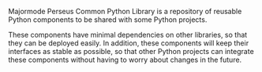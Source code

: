 Majormode Perseus Common Python Library is a repository of reusable
Python components to be shared with some Python projects.

These components have minimal dependencies on other libraries, so that
they can be deployed easily.  In addition, these components will keep
their interfaces as stable as possible, so that other Python projects
can integrate these components without having to worry about changes
in the future.
